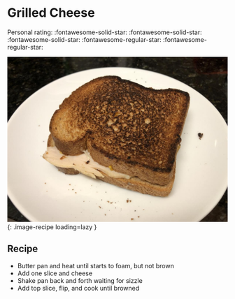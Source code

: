 # Grilled Cheese

<!-- {cts} rating=3; (User can specify rating on scale of 1-5) -->

Personal rating: :fontawesome-solid-star: :fontawesome-solid-star: :fontawesome-solid-star: :fontawesome-regular-star: :fontawesome-regular-star:

<!-- {cte} -->

<!-- {cts} name_image=grilled_cheese.jpeg; (User can specify image name) -->

![grilled_cheese.jpeg](./grilled_cheese.jpeg){: .image-recipe loading=lazy }

<!-- {cte} -->

## Recipe

- Butter pan and heat until starts to foam, but not brown
- Add one slice and cheese
- Shake pan back and forth waiting for sizzle
- Add top slice, flip, and cook until browned
